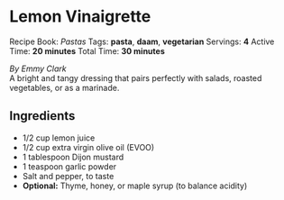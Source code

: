 # Lemon Vinaigrette

Recipe Book: *Pastas*
Tags: **pasta**, **daam**, **vegetarian**
Servings: **4**
Active Time: **20 minutes**
Total Time: **30 minutes**


_By Emmy Clark_  
A bright and tangy dressing that pairs perfectly with salads, roasted vegetables, or as a marinade.

## Ingredients
- 1/2 cup lemon juice
- 1/2 cup extra virgin olive oil (EVOO)
- 1 tablespoon Dijon mustard
- 1 teaspoon garlic powder
- Salt and pepper, to taste
- **Optional:** Thyme, honey, or maple syrup (to balance acidity)

